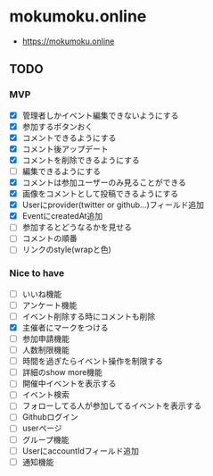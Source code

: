 # mokumoku.online
* https://mokumoku.online

## TODO
### MVP
* [x] 管理者しかイベント編集できないようにする
* [x] 参加するボタンおく
* [x] コメントできるようにする
* [x] コメント後アップデート
* [x] コメントを削除できるようにする
* [ ] 編集できるようにする
* [x] コメントは参加ユーザーのみ見ることができる
* [x] 画像をコメントとして投稿できるようにする
* [x] Userにprovider(twitter or github...)フィールド追加
* [x] EventにcreatedAt追加
* [ ] 参加するとどうなるかを見せる
* [ ] コメントの順番
* [ ] リンクのstyle(wrapと色)
### Nice to have
* [ ] いいね機能
* [ ] アンケート機能
* [ ] イベント削除する時にコメントも削除
* [x] 主催者にマークをつける
* [ ] 参加申請機能
* [ ] 人数制限機能
* [ ] 時間を過ぎたらイベント操作を制限する
* [ ] 詳細のshow more機能
* [ ] 開催中イベントを表示する
* [ ] イベント検索
* [ ] フォローしてる人が参加してるイベントを表示する
* [ ] Githubログイン
* [ ] userページ
* [ ] グループ機能
* [ ] UserにaccountIdフィールド追加
* [ ] 通知機能

